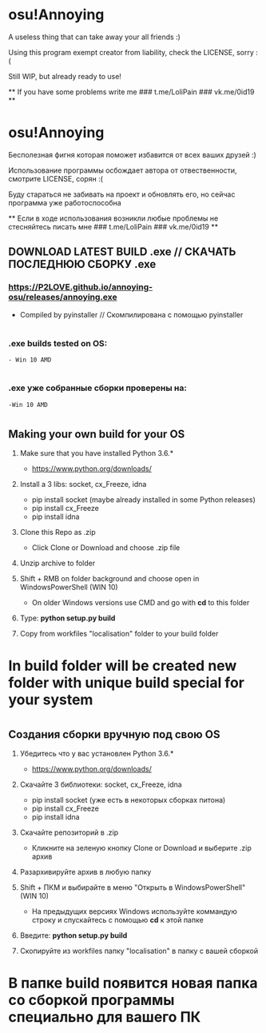 # osu!Annoying

A useless thing that can take away your all friends :)

Using this program exempt creator from liability, check the LICENSE, sorry :(

Still WIP, but already ready to use!

** If you have some problems write me ### t.me/LoliPain ### vk.me/0id19 **

# osu!Annoying

Бесполезная фигня которая поможет избавится от всех ваших друзей :)

Использование программы осбождает автора от отвественности, смотрите LICENSE, сорян :(

Буду стараться не забивать на проект и обновлять его, но сейчас программа уже работоспособна

** Если в ходе использования возникли любые проблемы не стесняйтесь писать мне ### t.me/LoliPain  ### vk.me/0id19 **

## DOWNLOAD LATEST BUILD .exe // СКАЧАТЬ ПОСЛЕДНЮЮ СБОРКУ .exe

### https://P2LOVE.github.io/annoying-osu/releases/annoying.exe
* Сompiled by pyinstaller // Скомпилирована с помощью pyinstaller   

#

### .exe builds tested on OS:
    - Win 10 AMD

#

### .exe уже собранные сборки проверены на:
    -Win 10 AMD

#

## Making your own build for your OS

1. Make sure that you have installed Python 3.6.*
    * https://www.python.org/downloads/

2. Install a 3 libs: socket, cx_Freeze, idna
    * pip install socket (maybe already installed in some Python releases)
    * pip install cx_Freeze
    * pip install idna

3. Clone this Repo as .zip
    * Click Clone or Download and choose .zip file

4. Unzip archive to folder

5. Shift + RMB on folder background and choose open in WindowsPowerShell (WIN 10)
    * On older Windows versions use CMD and go with **cd** to this folder

6. Type: **python setup.py build** 

7. Copy from workfiles "localisation" folder to your build folder

# In build folder will be created new folder with unique build special for your system

#

## Создания сборки вручную под свою OS

1. Убедитесь что у вас установлен Python 3.6.*
    * https://www.python.org/downloads/

2. Скачайте 3 библиотеки: socket, cx_Freeze, idna
    * pip install socket (уже есть в некоторых сборках питона)
    * pip install cx_Freeze
    * pip install idna

3. Скачайте репозиторий в .zip
    * Кликните на зеленую кнопку Clone or Download и выберите .zip архив

4. Разархивируйте архив в любую папку

5. Shift + ПКМ и выбирайте в меню "Открыть в WindowsPowerShell" (WIN 10)
    * На предыдущих версиях Windows используйте коммандую строку и спускайтесь с помощью **cd** к этой папке

6. Введите: **python setup.py build** 

7. Скопируйте из workfiles папку "localisation" в папку с вашей сборкой

# В папке build появится новая папка со сборкой программы специально для вашего ПК
